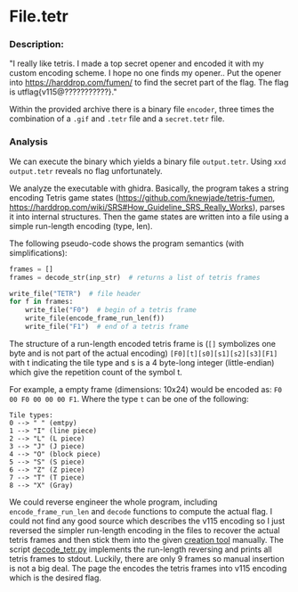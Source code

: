 # File.tetr

### Description: 
"I really like tetris. I made a top secret opener and encoded it with my custom encoding scheme.
I hope no one finds my opener..
Put the opener into https://harddrop.com/fumen/ to find the secret part of the flag. The flag is utflag{v115@???????????}."

Within the provided archive there is a binary file `encoder`, three times the combination of a `.gif` and `.tetr` file and a `secret.tetr` file.

### Analysis

We can execute the binary which yields a binary file `output.tetr`. Using `xxd output.tetr` reveals no flag unfortunately.

We analyze the executable with ghidra.
Basically, the program takes a string encoding Tetris game states (https://github.com/knewjade/tetris-fumen, https://harddrop.com/wiki/SRS#How_Guideline_SRS_Really_Works), parses it into internal structures. Then the game states are written into a file using a simple run-length encoding (type, len).

The following pseudo-code shows the program semantics (with simplifications):
```python
frames = []
frames = decode_str(inp_str)  # returns a list of tetris frames

write_file("TETR")  # file header
for f in frames:
    write_file("F0")  # begin of a tetris frame
    write_file(encode_frame_run_len(f))
    write_file("F1")  # end of a tetris frame

```

The structure of a run-length encoded tetris frame is (`[]` symbolizes one byte and is not part of the actual encoding) `[F0][t][s0][s1][s2][s3][F1]` with t indicating the tile type and s is a 4 byte-long integer (little-endian) which give the repetition count of the symbol t.

For example, a empty frame (dimensions: 10x24) would be encoded as: `F0 00 F0 00 00 00 F1`. Where the type `t` can be one of the following:
```
Tile types:
0 --> " " (emtpy)
1 --> "I" (line piece)
2 --> "L" (L piece)
3 --> "J" (J piece)
4 --> "O" (block piece)
5 --> "S" (S piece)
6 --> "Z" (Z piece)
7 --> "T" (T piece)
8 --> "X" (Gray)
```

We could reverse engineer the whole program, including `encode_frame_run_len` and `decode` functions to compute the actual flag. I could not find any good source which describes the v115 encoding so I just reversed the simpler run-length encoding in the files to recover the actual tetris frames and then stick them into the given [creation tool](https://harddrop.com/fumen/) manually.
The script [decode_tetr.py](decode_tetr.py) implements the run-length reversing and prints all tetris frames to stdout. Luckily, there are only 9 frames so manual insertion is not a big deal. The page the encodes the tetris frames into v115 encoding which is the desired flag.

